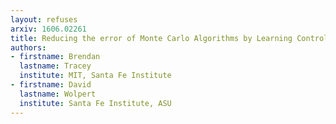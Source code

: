 ```yaml
---
layout: refuses
arxiv: 1606.02261
title: Reducing the error of Monte Carlo Algorithms by Learning Control Variates
authors:
- firstname: Brendan
  lastname: Tracey
  institute: MIT, Santa Fe Institute
- firstname: David
  lastname: Wolpert
  institute: Santa Fe Institute, ASU
---
```

